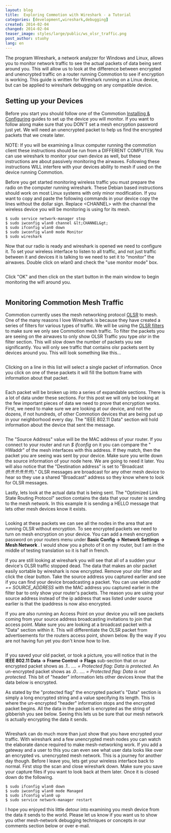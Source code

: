 ```yaml
---
layout: blog
title:  Exploring Commotion with Wireshark - a Tutorial
categories: [development,wireshark,debugging]
created: 2014-02-04
changed: 2014-02-04
teaser_image: styles/large/public/ws_olsr_traffic.png
post_author: stuohy
lang: en
---
```

<p>The program Wireshark, a network analyzer for Windows and Linux, allows you to monitor network traffic to see the actual packets of data being sent around you. This will allow us to look at the difference between encrypted and unencrypted traffic on a router running Commotion to see if encryption is working. This guide is written for Wireshark running on a Linux device, but can be applied to wireshark debugging on any compatible device.<!--more--></p>

<h2>Setting up your Devices</h2>

<p>Before you start you should follow one of the Commotion <a href="/docs/cck/installing-configuring"> Installing &amp; Configuring</a> guides to set up the device you will monitor. If you want to follow along make sure that you DON'T set a mesh encryption password just yet. We will need an unencrypted packet to help us find the encrypted packets that we create later.</p>

<p>NOTE: If you will be examining a linux computer running the commotion client these instructions should be run from a DIFFERENT COMPUTER. You can use wireshark to monitor your own device as well, but these instructions are about passively monitoring the airwaves. Following these instructions WILL interfere with your devices ability to mesh if used on the device running Commotion.</p>

<p>Before you get started monitoring wireless traffic you must prepare the radio on the computer running wireshark. These Debian based instructions should work on most Linux systems with only minor modification. If you want to copy and paste the following commands in your device copy the lines without the dollar sign. Replace &lt;CHANNEL&gt; with the channel the wireless device you will be monitoring is using for its mesh.</p>

	$ sudo service network-manager stop 
	$ sudo iwconfig wlan0 channel &lt;CHANNEL&gt; 
	$ sudo ifconfig wlan0 down 
	$ sudo iwconfig wlan0 mode Monitor 
	$ sudo wireshark

<p>Now that our radio is ready and wireshark is opened we need to configure it. To set your wireless interface to listen to all traffic, and not just traffic between it and devices it is talking to we need to set it to “monitor” the airwaves. Double click on wlan0 and check the "use monitor mode" box.</p>

<p><img alt="" src="/files/styles/large/public/ws_mon_mode.png" /></p>

<p>Click "OK" and then click on the start button in the main window to begin monitoring the wifi around you.</p>

<p><img alt="" src="/files/styles/large/public/ws_traffic.png" /></p>

<h2>Monitoring Commotion Mesh Traffic</h2>

<p>Commotion currently uses the mesh networking protocol <a href="https://en.wikipedia.org/wiki/Optimized_Link_State_Routing_Protocol">OLSR</a>&nbsp;to mesh. One of the many reasons I love Wireshark is because they have created a series of filters for various types of traffic. We will be using the <a href="https://www.wireshark.org/docs/dfref/o/olsr.html">OLSR filters</a> to make sure we only see Commotion mesh traffic. To filter the packets you are seeing on the airwaves to only show OLSR Traffic you type&nbsp;<em>olsr </em> in the filter section. This will slow down the number of packets you see significantly. You will only see traffic that contains olsr packets sent by devices around you. This will look something like this...</p>

<p><img alt="" src="/files/styles/large/public/ws_olsr_traffic.png" /></p>

<p>Clicking on a line in this list will select a single packet of information. Once you click on one of these packets it will fill the bottom frame with information about that packet.</p>

<p><img alt="" src="/files/styles/large/public/ws_olsr_packet.png" /></p>

<p>Each packet will be broken up into a series of expandable sections. There is a lot of data under these sections. For this post we will only be looking at the few important pieces of data we need to prove that encryption works. First, we need to make sure we are looking at our device, and not the dozens, if not hundreds, of other Commotion devices that are being put up in your neighborhood every day. The "IEEE 802.11 Data" section will hold information about the device that sent the message.</p>

<p><img alt="" src="/files/styles/large/public/ws_olsr_ieee.png" /></p>

<p>The "Source Address" value will be the MAC address of your router. If you connect to your router and run&nbsp;<em>$ ifconfig </em> on it you can compare the " HWaddr" of the mesh interfaces with this address. If they match, then the packet you are seeing was sent by your device. Make sure you write down the source information of your node here. We are going to need it later. You will also notice that the "Destination address" is set to "Broadcast (ff:ff:ff:ff:ff:ff)." OLSR messages are broadcast for any other mesh device to hear so they use a shared "Broadcast" address so they know where to look for OLSR messages.</p>

<p>Lastly, lets look at the actual data that is being sent. The "Optimized Link State Routing Protocol" section contains the data that your router is sending to the mesh network. In this example it is sending a HELLO message that lets other mesh devices know it exists.</p>

<p><img alt="" src="/files/styles/large/public/ws_OLSR_TC_message.png" /></p>

<p>Looking at these packets we can see all the nodes in the area that are running OLSR without encryption. To see encrypted packets we need to turn on mesh encryption on your device. You can add a mesh encryption password on your routers menu under <strong> Basic Config -&gt; Network Settings -&gt; Mesh Network </strong>. I would show you a photo of it on my router, but I am in the middle of testing translation so it is half in french.</p>

<p>If you are still looking at wireshark you will see that all of a sudden your device's OLSR traffic stopped dead. The data that makes an olsr packet easily sortable by wireshark is now encrypted. Remove your olsr filter and click the clear button. Take the source address you captured earlier and see if you can find your device broadcasting a packet. You can use&nbsp;<em>wlan.addr == SOURCE_ADDRESS </em> with the MAC address you captured earlier in the filter bar to only show your router's packets. The reason you are using your source address instead of the ip address that was listed under source earlier is that the ipaddress is now also encrypted.</p>

<p>If you are also running an Access Point on your device you will see packets coming from your source address broadcasting invitations to join that access point. Make sure you are looking at a broadcast packet with a "Data" section within it. This will differentiate the OLSR packet from advertisements for the routers access point, shown below. By the way if you are not having fun yet you don't know how to live.</p>

<p><img alt="" src="/files/styles/large/public/ws_broadcast_frame.png" /></p>

<p>If you saved your old packet, or took a picture, you will notice that in the <strong>IEEE 802.11 Data -&gt; Frame Control -&gt; Flags</strong> sub-section that on our encrypted packet shows as&nbsp;<em>.1.. .... = Protected flag: Data is protected.</em> An un-encrypted packet shows as <em> .0.. .... = Protected flag: Data is not protected. </em> This bit of "header" information lets other devices know that the data below is encrypted.</p>

<p>As stated by the "protected flag" the encrypted packet's "Data" section is simply a long encrypted string and a value specifying its length. This is where the un-encrypted "header" information stops and the encrypted packet begins. All the data in the packet is encrypted as the string of gibberish you see below. Seeing this lets us be sure that our mesh network is actually encrypting the data it sends.</p>

<p><img alt="" src="/files/styles/large/public/ws_enc_data.png" /></p>

<p>Wireshark can do much more than just show that you have encrypted your traffic. With wireshark and a few unencrypted mesh nodes you can watch the elaborate dance required to make mesh-networking work. If you add a gateway and a user to this you can even see what user data looks like over an encrypted vs. unencrypted mesh network. This is a journey for another day though. Before I leave you, lets get your wireless interface back to normal. First stop the scan and close wireshark down. Make sure you save your capture files if you want to look back at them later. Once it is closed down do the following.</p>

	$ sudo ifconfig wlan0 down 
	$ sudo iwconfig wlan0 mode Managed 
	$ sudo ifconfig wlan0 up 
	$ sudo service network-manager restart

<p>I hope you enjoyed this little detour into examining you mesh device from the data it sends to the world. Please let us know if you want us to show you other mesh-network debugging techniques or concepts in our comments section below or over e-mail.</p> 
